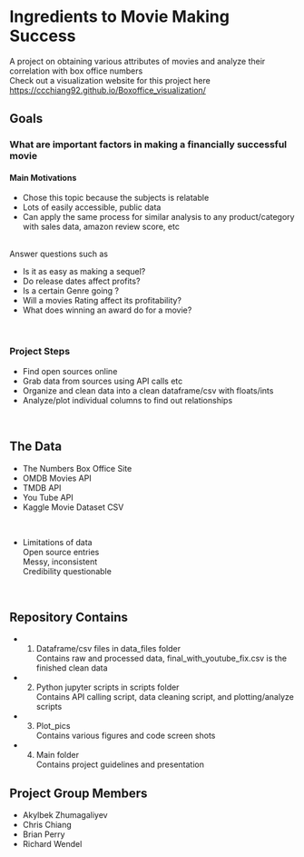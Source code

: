 # Ingredients to Movie Making Success
A project on obtaining various attributes of movies and analyze their correlation with box office numbers <br/>
Check out a visualization website for this project here 
https://ccchiang92.github.io/Boxoffice_visualization/
<br/>
## Goals
### What are important factors in making a financially successful movie
#### Main Motivations

* Chose this topic because the subjects is relatable
* Lots of easily accessible, public data
* Can apply the same process for similar analysis to any product/category with sales data, amazon review score, etc

<br/>Answer questions such as<br/>
* Is it as easy as making a sequel?
* Do release dates affect profits?
* Is a certain Genre going ?
* Will a movies Rating affect its profitability?
* What does winning an award do for a movie?
<br/>

### Project Steps
* Find open sources online 
* Grab data from sources using API calls etc
* Organize and clean data into a clean dataframe/csv with floats/ints
* Analyze/plot  individual columns to find out relationships
<br/>

## The Data
* The Numbers Box Office Site
* OMDB Movies API
* TMDB API
* You Tube API
* Kaggle Movie Dataset CSV
<br/>

* Limitations of data<br/>
Open source entries<br/>
Messy, inconsistent<br/>
Credibility questionable<br/>
<br/>

## Repository Contains
* 1. Dataframe/csv files in data_files folder<br/>
Contains raw and processed data, final_with_youtube_fix.csv is the finished clean data
* 2. Python jupyter scripts in scripts folder<br/>
Contains API calling script, data cleaning script, and plotting/analyze scripts
* 3. Plot_pics<br/>
Contains various figures and code screen shots
* 4. Main folder<br>
Contains project guidelines and presentation

## Project Group Members

* Akylbek Zhumagaliyev
* Chris Chiang
* Brian Perry
* Richard Wendel


